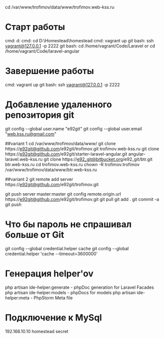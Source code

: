 cd /var/www/trofimov/data/www/trofimov.web-kss.ru

# Старт работы
cmd: d:
cmd: cd D:\Homestead\homestead
cmd: vagrant up
git bash: ssh vagrant@127.0.0.1 -p 2222
git bash: cd /home/vagrant/Code/Laravel 
       or cd /home/vagrant/Code/laravel-angular 

# Завершение работы
cmd: vagrant up
git bash: ssh vagrant@127.0.0.1 -p 2222


# Добавление удаленного репозитория git
git config --global user.name "e92git"
git config --global user.email "web.kss.ru@gmail.com"

##variant 1
cd /var/www/trofimov/data/www/
git clone https://e92git@github.com/e92git/trofimov.git trofimov.web-kss.ru
git clone https://e92git@github.com/e92git/starter-laravel-angular.git angular-laravel.web-kss.ru
git clone https://e92_git@bitbucket.org/e92_git/btr.git btr.web-kss.ru
cd trofimov.web-kss.ru
chown -R trofimov.trofimov /var/www/trofimov/data/www/btr.web-kss.ru

##variant 2
git remote add server https://e92git@github.com/e92git/trofimov.git

git push server master:master
git config remote.origin.url https://e92git@github.com/e92git/trofimov.git
git pull
git add . 
git commit -a 
git push

# Что бы пароль не спрашивал больше от Git
git config --global credential.helper cache
git config --global credential.helper 'cache --timeout=3600000'

# Генерация helper'ov
php artisan ide-helper:generate - phpDoc generation for Laravel Facades
php artisan ide-helper:models - phpDocs for models
php artisan ide-helper:meta - PhpStorm Meta file

# Подключение к MySql
192.168.10.10
homestead
secret